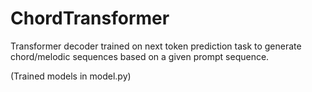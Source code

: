 # ChordTransformer

Transformer decoder trained on next token prediction task to generate chord/melodic sequences based on a given prompt sequence.

(Trained models in model.py)

